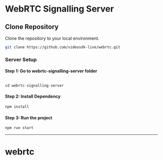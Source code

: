 # WebRTC Signalling Server

## Clone Repository

Clone the repository to your local environment.

```sh
git clone https://github.com/videosdk-live/webrtc.git
```

### Server Setup

#### Step 1: Go to  webrtc-signalling-server folder

```js

cd webrtc-signalling-server

```

#### Step 2: Install Dependency

```js
npm install
```

#### Step 3: Run the project

```js
npm run start
```

---
# webrtc
